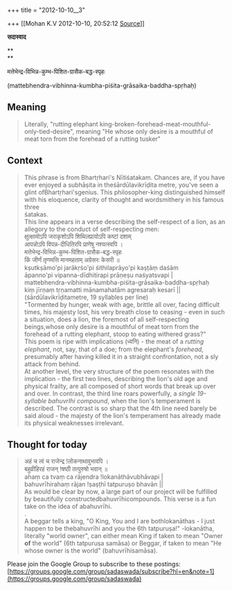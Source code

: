 +++
title = "2012-10-10__3"

+++
[[Mohan K.V	2012-10-10, 20:52:12 [Source](https://groups.google.com/g/sadaswada/c/T7G1UGxOSKc)]]



**सदास्वाद**

**  
**

मत्तेभेन्द्र-विभिन्न-कुम्भ-पिशित-ग्रासैक-बद्ध-स्पृहः

  

(mattebhendra-vibhinna-kumbha-piśita-grāsaika-baddha-spṛhaḥ)

  

## Meaning

> Literally, "rutting elephant king-broken-forehead-meat-mouthful-only-tied-desire", meaning "He whose only desire is a mouthful of meat torn from the forehead of a rutting tusker" 

  

## Context

> This phrase is from Bhartṛhari's Nītiśatakam. Chances are, if you have ever enjoyed a subhāṣita in theśārdūlavikrīḍita metre, you've seen a glint ofBhartṛhari'sgenius. This philosopher-king distinguished himself with his eloquence, clarity of thought and wordsmithery in his famous three  
> śatakas.  
> This line appears in a verse describing the self-respect of a lion, as an allegory to the conduct of self-respecting men:  
> क्षुत्क्षामोऽपि जराकृशोऽपि शिथिलप्रायोऽपि कष्टां दशाम्  
> आपन्नोऽपि विपन्न-दीधितिरपि प्राणेषु नश्यत्स्वपि ।  
> मत्तेभेन्द्र-विभिन्न-कुम्भ-पिशित-ग्रासैक-बद्ध-स्पृहः  
> किं जीर्णं तृणमत्ति मानमहताम् अग्रेसरः केसरी ॥  
> kṣutkṣāmo'pi jarākṛśo'pi śithilaprāyo'pi kaṣṭāṃ daśām  
> āpanno'pi vipanna-dīdhitirapi prāṇeṣu naśyatsvapi \|  
> mattebhendra-vibhinna-kumbha-piśita-grāsaika-baddha-spṛhaḥ  
> kiṃ jīrṇaṃ tṛṇamatti mānamahatām agresaraḥ kesarī \|\|  
> (śārdūlavikrīḍitametre, 19 syllables per line)  
> "Tormented by hunger, weak with age, brittle all over, facing difficult times, his majesty lost, his very breath close to ceasing - even in such a situation, does a lion, the foremost of all self-respecting beings,whose only desire is a mouthful of meat torn from the forehead of a rutting elephant, stoop to eating withered grass?"  
> This poem is ripe with implications (ध्वनि) - the meat of a *rutting elephant*, not, say, that of a doe; from the elephant's *forehead*, presumably after having killed it in a straight confrontation, not a sly attack from behind.  
> At another level, the very structure of the poem resonates with the implication - the first two lines, describing the lion's old age and physical frailty, are all composed of short words that break up over and over. In contrast, the third line roars powerfully, a *single 19-syllable bahuvrIhi compound*, when the lion's temperament is described. The contrast is so sharp that the 4th line need barely be said aloud - the majesty of the lion's temperament has already made its physical weaknesses irrelevant.

## Thought for today

  

> अहं च त्वं च राजेन्द्र !लोकनाथावुभावपि ।  
> बहुव्रीहिरहं राजन् !षष्ठी तत्पुरुषो भवान् ॥  
> ahaṃ ca tvaṃ ca rājendra !lokanāthāvubhāvapi \|  
> bahuvrīhirahaṃ rājan !ṣaṣṭhī tatpuruṣo bhavān \|\|  
> As would be clear by now, a large part of our project will be fulfilled by beautifully constructedbahuvrīhicompounds. This verse is a fun take on the idea of abahuvrīhi.  
> .  
> A beggar tells a king, "O King, You and I are bothlokanāthas - I just happen to be thebahuvrīhi and you the 6th tatpuruṣa!" -lokanātha, literally "world owner", can either mean King if taken to mean "Owner **of** the world" (6th tatpuruṣa samāsa) or Beggar, if taken to mean "He whose owner is the world" (bahuvrīhisamāsa).

Please join the Google Group to subscribe to these postings:[https://groups.google.com/group/sadaswada/subscribe?hl=en&note=1](https://groups.google.com/group/sadaswada)

  

